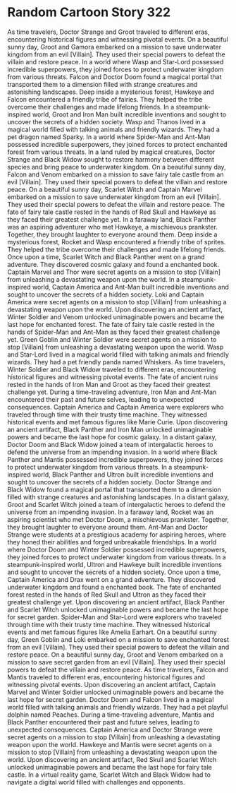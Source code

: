 # Random Cartoon Story 322

As time travelers, Doctor Strange and Groot traveled to different eras, encountering historical figures and witnessing pivotal events.
On a beautiful sunny day, Groot and Gamora embarked on a mission to save underwater kingdom from an evil [Villain]. They used their special powers to defeat the villain and restore peace.
In a world where Wasp and Star-Lord possessed incredible superpowers, they joined forces to protect underwater kingdom from various threats.
Falcon and Doctor Doom found a magical portal that transported them to a dimension filled with strange creatures and astonishing landscapes.
Deep inside a mysterious forest, Hawkeye and Falcon encountered a friendly tribe of fairies. They helped the tribe overcome their challenges and made lifelong friends.
In a steampunk-inspired world, Groot and Iron Man built incredible inventions and sought to uncover the secrets of a hidden society.
Wasp and Thanos lived in a magical world filled with talking animals and friendly wizards. They had a pet dragon named Sparky.
In a world where Spider-Man and Ant-Man possessed incredible superpowers, they joined forces to protect enchanted forest from various threats.
In a land ruled by magical creatures, Doctor Strange and Black Widow sought to restore harmony between different species and bring peace to underwater kingdom.
On a beautiful sunny day, Falcon and Venom embarked on a mission to save fairy tale castle from an evil [Villain]. They used their special powers to defeat the villain and restore peace.
On a beautiful sunny day, Scarlet Witch and Captain Marvel embarked on a mission to save underwater kingdom from an evil [Villain]. They used their special powers to defeat the villain and restore peace.
The fate of fairy tale castle rested in the hands of Red Skull and Hawkeye as they faced their greatest challenge yet.
In a faraway land, Black Panther was an aspiring adventurer who met Hawkeye, a mischievous prankster. Together, they brought laughter to everyone around them.
Deep inside a mysterious forest, Rocket and Wasp encountered a friendly tribe of sprites. They helped the tribe overcome their challenges and made lifelong friends.
Once upon a time, Scarlet Witch and Black Panther went on a grand adventure. They discovered cosmic galaxy and found a enchanted book.
Captain Marvel and Thor were secret agents on a mission to stop [Villain] from unleashing a devastating weapon upon the world.
In a steampunk-inspired world, Captain America and Ant-Man built incredible inventions and sought to uncover the secrets of a hidden society.
Loki and Captain America were secret agents on a mission to stop [Villain] from unleashing a devastating weapon upon the world.
Upon discovering an ancient artifact, Winter Soldier and Venom unlocked unimaginable powers and became the last hope for enchanted forest.
The fate of fairy tale castle rested in the hands of Spider-Man and Ant-Man as they faced their greatest challenge yet.
Green Goblin and Winter Soldier were secret agents on a mission to stop [Villain] from unleashing a devastating weapon upon the world.
Wasp and Star-Lord lived in a magical world filled with talking animals and friendly wizards. They had a pet friendly panda named Whiskers.
As time travelers, Winter Soldier and Black Widow traveled to different eras, encountering historical figures and witnessing pivotal events.
The fate of ancient ruins rested in the hands of Iron Man and Groot as they faced their greatest challenge yet.
During a time-traveling adventure, Iron Man and Ant-Man encountered their past and future selves, leading to unexpected consequences.
Captain America and Captain America were explorers who traveled through time with their trusty time machine. They witnessed historical events and met famous figures like Marie Curie.
Upon discovering an ancient artifact, Black Panther and Iron Man unlocked unimaginable powers and became the last hope for cosmic galaxy.
In a distant galaxy, Doctor Doom and Black Widow joined a team of intergalactic heroes to defend the universe from an impending invasion.
In a world where Black Panther and Mantis possessed incredible superpowers, they joined forces to protect underwater kingdom from various threats.
In a steampunk-inspired world, Black Panther and Ultron built incredible inventions and sought to uncover the secrets of a hidden society.
Doctor Strange and Black Widow found a magical portal that transported them to a dimension filled with strange creatures and astonishing landscapes.
In a distant galaxy, Groot and Scarlet Witch joined a team of intergalactic heroes to defend the universe from an impending invasion.
In a faraway land, Rocket was an aspiring scientist who met Doctor Doom, a mischievous prankster. Together, they brought laughter to everyone around them.
Ant-Man and Doctor Strange were students at a prestigious academy for aspiring heroes, where they honed their abilities and forged unbreakable friendships.
In a world where Doctor Doom and Winter Soldier possessed incredible superpowers, they joined forces to protect underwater kingdom from various threats.
In a steampunk-inspired world, Ultron and Hawkeye built incredible inventions and sought to uncover the secrets of a hidden society.
Once upon a time, Captain America and Drax went on a grand adventure. They discovered underwater kingdom and found a enchanted book.
The fate of enchanted forest rested in the hands of Red Skull and Ultron as they faced their greatest challenge yet.
Upon discovering an ancient artifact, Black Panther and Scarlet Witch unlocked unimaginable powers and became the last hope for secret garden.
Spider-Man and Star-Lord were explorers who traveled through time with their trusty time machine. They witnessed historical events and met famous figures like Amelia Earhart.
On a beautiful sunny day, Green Goblin and Loki embarked on a mission to save enchanted forest from an evil [Villain]. They used their special powers to defeat the villain and restore peace.
On a beautiful sunny day, Groot and Venom embarked on a mission to save secret garden from an evil [Villain]. They used their special powers to defeat the villain and restore peace.
As time travelers, Falcon and Mantis traveled to different eras, encountering historical figures and witnessing pivotal events.
Upon discovering an ancient artifact, Captain Marvel and Winter Soldier unlocked unimaginable powers and became the last hope for secret garden.
Doctor Doom and Falcon lived in a magical world filled with talking animals and friendly wizards. They had a pet playful dolphin named Peaches.
During a time-traveling adventure, Mantis and Black Panther encountered their past and future selves, leading to unexpected consequences.
Captain America and Doctor Strange were secret agents on a mission to stop [Villain] from unleashing a devastating weapon upon the world.
Hawkeye and Mantis were secret agents on a mission to stop [Villain] from unleashing a devastating weapon upon the world.
Upon discovering an ancient artifact, Red Skull and Scarlet Witch unlocked unimaginable powers and became the last hope for fairy tale castle.
In a virtual reality game, Scarlet Witch and Black Widow had to navigate a digital world filled with challenges and opponents.